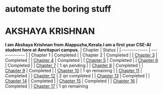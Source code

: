 # automate the boring stuff
# AKSHAYA KRISHNAN
**I am Akshaya Krishnan from Alappuzha,Kerala.I am a first year CSE-AI student here at Amritapuri campus.**
| Chapter  | Status |
| ------------- | ------------- |
| Chapter 1  | Completed  |
| Chapter 2  | Completed  |
| [Chapter 3](https://github.com/akshaya9999/pythonautomate/tree/main/Chapter3)  | Completed  |
| [Chapter 4](https://github.com/akshaya9999/pythonautomate/tree/main/Chapter4)  | Completed  |
| [Chapter 5](https://github.com/akshaya9999/pythonautomate/tree/main/Chapter5)  | Completed  |
| [Chapter 6](https://github.com/akshaya9999/pythonautomate/tree/main/Chapter6)  | Completed  |
| [Chapter 7](https://github.com/akshaya9999/pythonautomate/tree/main/Chapter7)  | 1 qn pending  |
| [Chapter 8](https://github.com/akshaya9999/pythonautomate/tree/main/Chapter8)  | Completed  |
| [Chapter 9](https://github.com/akshaya9999/pythonautomate/tree/main/Chapter9)  | Completed  |
| [Chapter 10](https://github.com/akshaya9999/pythonautomate/tree/main/Chapter10)  | 1 qn remaining  |
| [Chapter 11](https://github.com/akshaya9999/pythonautomate/tree/main/Chapter11)  | Completed  |
| [Chapter 12](https://github.com/akshaya9999/pythonautomate/tree/main/Chapter12)  | 2 qn completed |
| [Chapter 13](https://github.com/akshaya9999/pythonautomate/tree/main/Chapter13)  | Completed |
| [Chapter 14](https://github.com/akshaya9999/pythonautomate/tree/main/Chapter14)  | Completed |
| [Chapter 15](https://github.com/akshaya9999/pythonautomate/tree/main/Chapter15) | Completed |
| [Chapter 16](https://github.com/akshaya9999/pythonautomate/tree/main/Chapter16)  | Completed |
| [Chapter 17](https://github.com/akshaya9999/pythonautomate/tree/main/Chapter17)  | 1 qn remaining
